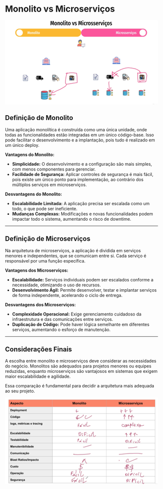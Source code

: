 # Monolito vs Microserviços

![Monolito vs Microserviços](../img/monolito_vs_microservicos1.png)

## Definição de Monolito
Uma aplicação monolítica é construída como uma única unidade, onde todas as funcionalidades estão integradas em um único código-base. Isso pode facilitar o desenvolvimento e a implantação, pois tudo é realizado em um único deploy.

**Vantagens do Monolito:**
- **Simplicidade:** O desenvolvimento e a configuração são mais simples, com menos componentes para gerenciar.
- **Facilidade de Segurança:** Aplicar controles de segurança é mais fácil, pois existe um único ponto para implementação, ao contrário dos múltiplos serviços em microserviços.

**Desvantagens do Monolito:**
- **Escalabilidade Limitada:** A aplicação precisa ser escalada como um todo, o que pode ser ineficiente.
- **Mudanças Complexas:** Modificações e novas funcionalidades podem impactar todo o sistema, aumentando o risco de downtime.

---

## Definição de Microserviços
Na arquitetura de microserviços, a aplicação é dividida em serviços menores e independentes, que se comunicam entre si. Cada serviço é responsável por uma função específica.

**Vantagens dos Microserviços:**
- **Escalabilidade:** Serviços individuais podem ser escalados conforme a necessidade, otimizando o uso de recursos.
- **Desenvolvimento Ágil:** Permite desenvolver, testar e implantar serviços de forma independente, acelerando o ciclo de entrega.

**Desvantagens dos Microserviços:**
- **Complexidade Operacional:** Exige gerenciamento cuidadoso da infraestrutura e das comunicações entre serviços.
- **Duplicação de Código:** Pode haver lógica semelhante em diferentes serviços, aumentando o esforço de manutenção.

---

## Considerações Finais
A escolha entre monolito e microserviços deve considerar as necessidades do negócio. Monolitos são adequados para projetos menores ou equipes reduzidas, enquanto microserviços são vantajosos em sistemas que exigem maior escalabilidade e agilidade.

Essa comparação é fundamental para decidir a arquitetura mais adequada ao seu projeto.

![Monolito vs Microserviços](../img/monolito_vs_microservicos_tabela1.png)